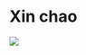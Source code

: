 # Xin chao
![](https://img.shields.io/badge/Code-React-informational?style=flat&logo=vue&color=61DAFB)
